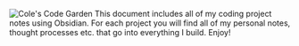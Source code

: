 ![Cole's Code Garden](images/coles-code-garden.svg)
This document includes all of my coding project notes using Obsidian. For each project you will find all of my personal notes, thought processes etc. that go into everything I build. Enjoy!